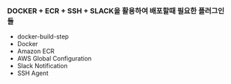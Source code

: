 ### DOCKER + ECR + SSH + SLACK을 활용하여 배포할때 필요한 플러그인들

- docker-build-step
- Docker
- Amazon ECR
- AWS Global Configuration
- Slack Notification
- SSH Agent
